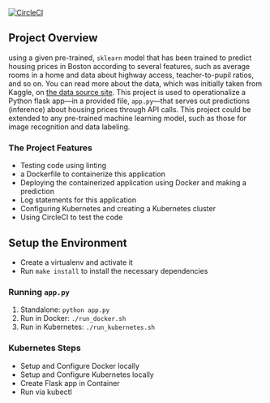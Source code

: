 [![CircleCI](https://circleci.com/gh/mohammed0yassin/Operationalize-a-ML-Microservice-API.svg?style=svg)](https://app.circleci.com/pipelines/github/mohammed0yassin/Operationalize-a-ML-Microservice-API)

## Project Overview

using a given pre-trained, `sklearn` model that has been trained to predict housing prices in Boston according to several features, such as average rooms in a home and data about highway access, teacher-to-pupil ratios, and so on. You can read more about the data, which was initially taken from Kaggle, on [the data source site](https://www.kaggle.com/c/boston-housing). This project is used to operationalize a Python flask app—in a provided file, `app.py`—that serves out predictions (inference) about housing prices through API calls. This project could be extended to any pre-trained machine learning model, such as those for image recognition and data labeling.

### The Project Features

* Testing code using linting
* a Dockerfile to containerize this application
* Deploying the containerized application using Docker and making a prediction
* Log statements for this application
* Configuring Kubernetes and creating a Kubernetes cluster
* Using CircleCI to test the code

## Setup the Environment

* Create a virtualenv and activate it
* Run `make install` to install the necessary dependencies

### Running `app.py`

1. Standalone:  `python app.py`
2. Run in Docker:  `./run_docker.sh`
3. Run in Kubernetes:  `./run_kubernetes.sh`

### Kubernetes Steps

* Setup and Configure Docker locally
* Setup and Configure Kubernetes locally
* Create Flask app in Container
* Run via kubectl
